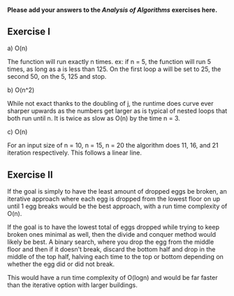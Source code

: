 #### Please add your answers to the ***Analysis of  Algorithms*** exercises here.

## Exercise I

a) O(n)

The function will run exactly n times. ex: if n = 5, the function will run 5 times, as long as a is less than 125. On the first loop a will be set to 25, the second 50, on the 5, 125 and stop.

b) O(n^2)

While not exact thanks to the doubling of j, the runtime does curve ever sharper upwards as the numbers get larger as is typical of nested loops that both run until n. It is twice as slow as O(n) by the time n = 3.

c) O(n)

For an input size of n = 10, n = 15, n = 20 the algorithm does 11, 16, and 21 iteration respectively. This follows a linear line.

## Exercise II

If the goal is simply to have the least amount of dropped eggs be broken, an iterative approach where each egg is dropped from the lowest floor on up until 1 egg breaks would be the best approach, with a run time complexity of O(n).

If the goal is to have the lowest total of eggs dropped while trying to keep broken ones minimal as well, then the divide and conquer method would likely be best. A binary search, where you drop the egg from the middle floor and then if it doesn't break, discard the bottom half and drop in the middle of the top half, halving each time to the top or bottom depending on whether the egg did or did not break.

This would have a run time complexity of O(logn) and would be far faster than the iterative option with larger buildings.
